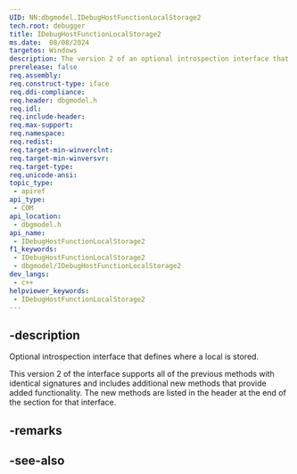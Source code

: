 ```yaml
---
UID: NN:dbgmodel.IDebugHostFunctionLocalStorage2
tech.root: debugger
title: IDebugHostFunctionLocalStorage2
ms.date:  08/08/2024
targetos: Windows
description: The version 2 of an optional introspection interface that defines where a local is stored.
prerelease: false
req.assembly: 
req.construct-type: iface
req.ddi-compliance: 
req.header: dbgmodel.h
req.idl: 
req.include-header: 
req.max-support: 
req.namespace: 
req.redist: 
req.target-min-winverclnt: 
req.target-min-winversvr: 
req.target-type: 
req.unicode-ansi: 
topic_type:
 - apiref
api_type:
 - COM
api_location:
 - dbgmodel.h
api_name:
 - IDebugHostFunctionLocalStorage2
f1_keywords:
 - IDebugHostFunctionLocalStorage2
 - dbgmodel/IDebugHostFunctionLocalStorage2
dev_langs:
 - c++
helpviewer_keywords:
 - IDebugHostFunctionLocalStorage2
---
```


## -description

Optional introspection interface that defines where a local is stored.

This version 2 of the interface supports all of the previous methods with identical signatures and includes additional new methods that provide added functionality. The new methods are listed in the header at the end of the section for that interface.

## -remarks

## -see-also

